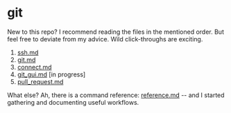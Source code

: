 # git 

New to this repo? I recommend reading the files in the mentioned order. But
feel free to deviate from my advice. Wild click-throughs are exciting.

1. [ssh.md](./ssh.md) 
2. [git.md](./git.md) 
3. [connect.md](./connect.md)
4. [git_gui.md](./git.md) [in progress]
5. [pull_request.md](./pull_request.md) 

What else? Ah, there is a command reference: [reference.md](./reference.md) --
and I started gathering and documenting useful workflows. 
